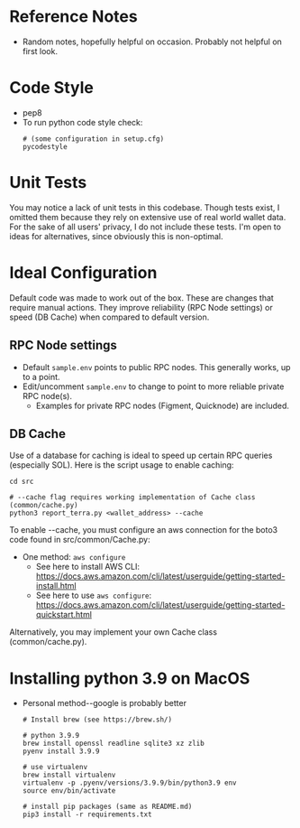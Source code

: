 
# Reference Notes

  * Random notes, hopefully helpful on occasion.  Probably not helpful on first look.

# Code Style
  * pep8
  * To run python code style check:
    ```
    # (some configuration in setup.cfg)
    pycodestyle
    ```

# Unit Tests

You may notice a lack of unit tests in this codebase.  Though tests exist, I omitted them because they rely on extensive
use of real world wallet data.  For the sake of all users' privacy, I do not include these tests.  I'm open to 
ideas for alternatives, since obviously this is non-optimal.
  
# Ideal Configuration

Default code was made to work out of the box.  These are changes that require manual
actions.  They improve reliability (RPC Node settings) or speed (DB Cache) when compared to
default version.

## RPC Node settings

  * Default `sample.env` points to public RPC nodes.  This generally works, up to a point.
  * Edit/uncomment `sample.env` to change to point to more reliable private RPC node(s).
    * Examples for private RPC nodes (Figment, Quicknode) are included.

## DB Cache

Use of a database for caching is ideal to speed up certain RPC queries (especially SOL).  Here is
the script usage to enable caching:

  ```
  cd src
  
  # --cache flag requires working implementation of Cache class (common/cache.py)
  python3 report_terra.py <wallet_address> --cache
  ```

To enable --cache, you must configure an aws connection for the boto3 code found in src/common/Cache.py:
  * One method: `aws configure`
    * See here to install AWS CLI: https://docs.aws.amazon.com/cli/latest/userguide/getting-started-install.html
    * See here to use `aws configure`: https://docs.aws.amazon.com/cli/latest/userguide/getting-started-quickstart.html
    
Alternatively, you may implement your own Cache class (common/cache.py).

# Installing python 3.9 on MacOS

  * Personal method--google is probably better 

    ```
    # Install brew (see https://brew.sh/)
    
    # python 3.9.9
    brew install openssl readline sqlite3 xz zlib
    pyenv install 3.9.9
    
    # use virtualenv
    brew install virtualenv
    virtualenv -p .pyenv/versions/3.9.9/bin/python3.9 env
    source env/bin/activate
    
    # install pip packages (same as README.md)
    pip3 install -r requirements.txt
    ```
